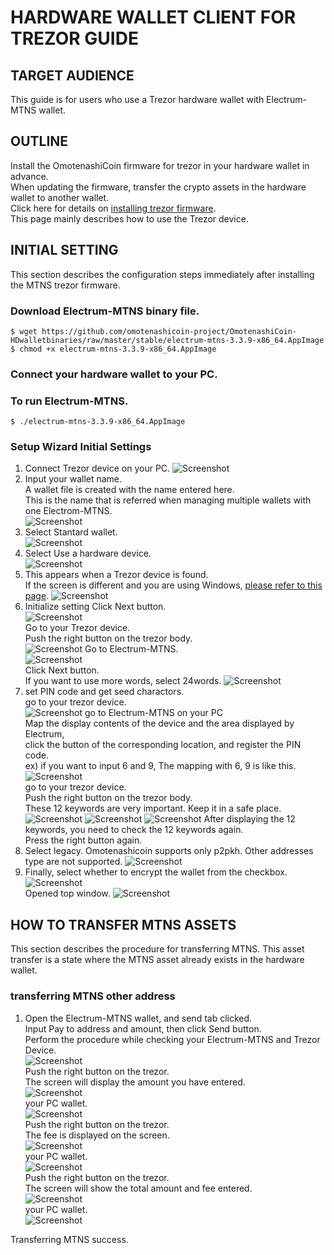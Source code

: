 
# HARDWARE WALLET CLIENT FOR TREZOR GUIDE
## TARGET AUDIENCE
This guide is for users who use a Trezor hardware wallet with Electrum-MTNS wallet.

## OUTLINE
Install the OmotenashiCoin firmware for trezor in your hardware wallet in advance.  
When updating the firmware, transfer the crypto assets in the hardware wallet to another wallet.  
Click here for details on [installing trezor firmware](http://users-manual.org/hardware_firmware_trezor/ "installing trezor firmware").  
This page mainly describes how to use the Trezor device.

## INITIAL SETTING
This section describes the configuration steps immediately after installing the MTNS trezor firmware.  

### Download Electrum-MTNS binary file.
```
$ wget https://github.com/omotenashicoin-project/OmotenashiCoin-HDwalletbinaries/raw/master/stable/electrum-mtns-3.3.9-x86_64.AppImage
$ chmod +x electrum-mtns-3.3.9-x86_64.AppImage
```

### Connect your hardware wallet to your PC.

### To run Electrum-MTNS.
```
$ ./electrum-mtns-3.3.9-x86_64.AppImage
```

### Setup Wizard Initial Settings
1. Connect Trezor device on your PC.
![Screenshot](img/DSC01935.JPG)
2. Input your wallet name.  
A wallet file is created with the name entered here.  
This is the name that is referred when managing multiple wallets with one Electrom-MTNS.  
![Screenshot](img/ele_17-44.png)
3. Select Stantard wallet.  
![Screenshot](img/ele_17-55.png)
4. Select Use a hardware device.  
![Screenshot](img/ele_18-12.png)
5. This appears when a Trezor device is found.  
If the screen is different and you are using Windows, [please refer to this page](http://users-manual.org/hd_client_wallet/#about-the-general "please refer to this page").
![Screenshot](img/eletz-09-35.png)
6. Initialize setting
Click Next button.  
![Screenshot](img/eletz-09-41.png)  
Go to your Trezor device.  
Push the right button on the trezor body.  
![Screenshot](img/DSC01937.JPG)
Go to Electrum-MTNS.  
![Screenshot](img/eletz-09-41.png)  
Click Next button.  
If you want to use more words, select 24words.
![Screenshot](img/eletz-09-51.png)   
7. set PIN code and get seed charactors.  
go to your trezor device.  
![Screenshot](img/DSC01938.JPG)
go to Electrum-MTNS on your PC   
Map the display contents of the device and the area displayed by Electrum,   
click the button of the corresponding location, and register the PIN code.  
ex) if you want to input 6 and 9, The mapping with 6, 9 is like this.  
![Screenshot](img/DSC01939_window.JPG)  
go to your trezor device.  
Push the right button on the trezor body.  
These 12 keywords are very important. Keep it in a safe place.  
![Screenshot](img/DSC01941.JPG)
![Screenshot](img/DSC01942.JPG)
![Screenshot](img/DSC01943.JPG)
After displaying the 12 keywords, you need to check the 12 keywords again.  
Press the right button again.  
8. Select legacy.
Omotenashicoin supports only p2pkh.
Other addresses type are not supported.
![Screenshot](img/ele_18-40.png)
9. Finally, select whether to encrypt the wallet from the checkbox.
![Screenshot](img/ele_18-52.png)  
Opened top window.
![Screenshot](img/eletz-13-16.png)

## HOW TO TRANSFER MTNS ASSETS
This section describes the procedure for transferring MTNS.
This asset transfer is a state where the MTNS asset already exists in the hardware wallet.

### transferring MTNS other address
1. Open the Electrum-MTNS wallet, and send tab clicked.  
Input Pay to address and amount, then click Send button.  
Perform the procedure while checking your Electrum-MTNS and Trezor Device.  
![Screenshot](img/eletz-23-25.png)  
Push the right button on the trezor.  
The screen will display the amount you have entered.  
![Screenshot](img/DSC01944.JPG)  
your PC wallet.  
![Screenshot](img/eletz-20-38.png)  
Push the right button on the trezor.  
The fee is displayed on the screen.  
![Screenshot](img/DSC01945.JPG)  
your PC wallet.  
![Screenshot](img/eletz-22-59.png)  
Push the right button on the trezor.  
The screen will show the total amount and fee entered.  
![Screenshot](img/DSC01947.JPG)  
your PC wallet.  
![Screenshot](img/eletz-23-10.png)  
  
Transferring MTNS success.

